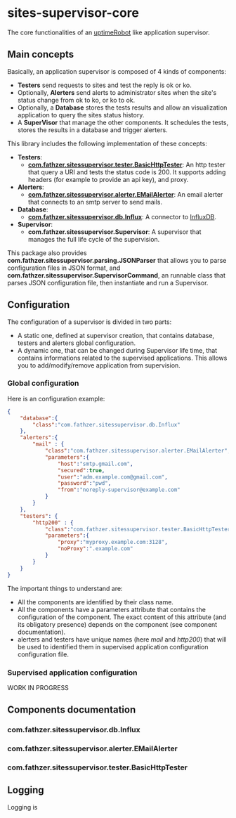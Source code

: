 # sites-supervisor-core

The core functionalities of an [uptimeRobot](https://uptimerobot.com/) like application supervisor.

## Main concepts
Basically, an application supervisor is composed of 4 kinds of components:
* **Testers** send requests to sites and test the reply is ok or ko.
* Optionally, **Alerters** send alerts to administrator sites when the site's status change from ok to ko, or ko to ok.
* Optionally, a **Database** stores the tests results and allow an visualization application to query the sites status history.
* A **SuperVisor** that manage the other components. It schedules the tests, stores the results in a database and trigger alerters.

This library includes the following implementation of these concepts:
* **Testers**:
  * **[com.fathzer.sitessupervisor.tester.BasicHttpTester](#com.fathzer.sitessupervisor.tester.BasicHttpTester)**: An http tester that query a URI and tests the status code is 200. It supports adding headers (for example to provide an api key), and proxy.
* **Alerters**:
  * **[com.fathzer.sitessupervisor.alerter.EMailAlerter](#com.fathzer.sitessupervisor.alerter.EMailAlerter)**: An email alerter that connects to an smtp server to send mails.
* **Database**:
  * **[com.fathzer.sitessupervisor.db.Influx](#com.fathzer.sitessupervisor.alerter.EMailAlerter)**: A connector to [InfluxDB](https://www.influxdata.com/).
* **Supervisor**:
  * **com.fathzer.sitessupervisor.Supervisor**: A supervisor that manages the full life cycle of the supervision.
  
This package also provides **com.fathzer.sitessupervisor.parsing.JSONParser** that allows you to parse configuration files in JSON format, and **com.fathzer.sitessupervisor.SupervisorCommand**, an runnable class that parses JSON configuration file, then instantiate and run a Supervisor.

## Configuration
The configuration of a supervisor is divided in two parts:
* A static one, defined at supervisor creation, that contains database, testers and alerters global configuration.
* A dynamic one, that can be changed during Supervisor life time, that contains informations related to the supervised applications. This allows you to add/modify/remove application from supervision.

### Global configuration
Here is an configuration example:
```json
{
	"database":{
		"class":"com.fathzer.sitessupervisor.db.Influx"
	},
	"alerters":{
		"mail" : {
			"class":"com.fathzer.sitessupervisor.alerter.EMailAlerter",
			"parameters":{
				"host":"smtp.gmail.com",
				"secured":true,
				"user":"adm.example.com@gmail.com",
				"password":"pwd",
				"from":"noreply-supervisor@example.com"
			}
		}
	},
	"testers": {
		"http200" :	{
			"class":"com.fathzer.sitessupervisor.tester.BasicHttpTester",
			"parameters":{
				"proxy":"myproxy.example.com:3128",
				"noProxy":".example.com"
			}
		}
	}
}
```

The important things to understand are:
* All the components are identified by their class name.
* All the components have a parameters attribute that contains the configuration of the component. The exact content of this attribute (and its obligatory presence) depends on the component (see component documentation).
* alerters and testers have unique names (here *mail* and *http200*) that will be used to identified them in supervised application configuration configuration file.

### Supervised application configuration
WORK IN PROGRESS

## Components documentation
### com.fathzer.sitessupervisor.db.Influx

### com.fathzer.sitessupervisor.alerter.EMailAlerter

### com.fathzer.sitessupervisor.tester.BasicHttpTester

## Logging
Logging is 

